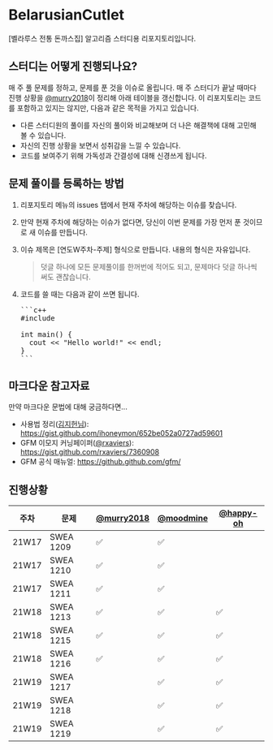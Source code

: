 # BelarusianCutlet
[벨라루스 전통 돈까스집] 알고리즘 스터디용 리포지토리입니다.

## 스터디는 어떻게 진행되나요?
매 주 풀 문제를 정하고, 문제를 푼 것을 이슈로 올립니다. 매 주 스터디가 끝날 때마다 진행 상황을 [@murry2018](https://github.com/murry2018)이 정리해 아래 테이블을 갱신합니다. 이 리포지토리는 코드를 포함하고 있지는 않지만, 다음과 같은 목적을 가지고 있습니다.

- 다른 스터디원의 풀이를 자신의 풀이와 비교해보며 더 나은 해결책에 대해 고민해 볼 수 있습니다.
- 자신의 진행 상황을 보면서 성취감을 느낄 수 있습니다.
- 코드를 보여주기 위해 가독성과 간결성에 대해 신경쓰게 됩니다.

## 문제 풀이를 등록하는 방법
1. 리포지토리 메뉴의 issues 탭에서 현재 주차에 해당하는 이슈를 찾습니다.
2. 만약 현재 주차에 해당하는 이슈가 없다면, 당신이 이번 문제를 가장 먼저 푼 것이므로 새 이슈를 만듭니다.
3. 이슈 제목은 [연도W주차-주제] 형식으로 만듭니다. 내용의 형식은 자유입니다.

   > 덧글 하나에 모든 문제풀이를 한꺼번에 적어도 되고, 문제마다 덧글 하나씩 써도 괜찮습니다.
4. 코드를 쓸 때는 다음과 같이 쓰면 됩니다.
   <pre>
   ```c++
   #include <iostream>
     
   int main() {
     cout << "Hello world!" << endl;
   }
   ```
   </pre>

## 마크다운 참고자료

만약 마크다운 문법에 대해 궁금하다면...

- 사용법 정리([김지헌님](https://gist.github.com/ihoneymon)): https://gist.github.com/ihoneymon/652be052a0727ad59601
- GFM 이모지 커닝페이퍼([@rxaviers](https://gist.github.com/rxaviers)): https://gist.github.com/rxaviers/7360908
- GFM 공식 매뉴얼: https://github.github.com/gfm/



## 진행상황
| 주차 | 문제 | [@murry2018](https://github.com/murry2018) | [@moodmine](https://github.com/moodmine) | [@happy-oh](https://github.com/happy-oh) |
|---------|-----|------------------------------------------|-------|-------|
| 21W17 | SWEA 1209 | :white_check_mark: | :white_check_mark: |  |
| 21W17 | SWEA 1210 | :white_check_mark: | :white_check_mark: |  |
| 21W17 | SWEA 1211 | :white_check_mark: | :white_check_mark: |  |
| 21W18 | SWEA 1213 | :white_check_mark: | :white_check_mark: | :white_check_mark: |
| 21W18 | SWEA 1215 | :white_check_mark: | :white_check_mark: | :white_check_mark: |
| 21W18 | SWEA 1216 | :white_check_mark: | :white_check_mark: | :white_check_mark: |
| 21W19 | SWEA 1217 |  | :white_check_mark: | :white_check_mark: |
| 21W19 | SWEA 1218 |  | :white_check_mark: | :white_check_mark: |
| 21W19 | SWEA 1219 |  | :white_check_mark: | :white_check_mark: |
